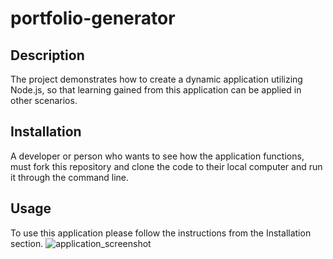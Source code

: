 # portfolio-generator
## Description

The project demonstrates how to create a dynamic application utilizing Node.js, so that learning gained from this application can be applied in other scenarios.


## Installation

A developer or person who wants to see how the application functions, must fork this repository and clone the code to their local computer and run it through the command line.

## Usage

To use this application please follow the instructions from the Installation section.
![application_screenshot](https://user-images.githubusercontent.com/64184203/174860862-d87df55e-c66e-4334-98ce-88ce5d8eeb6d.jpg)
